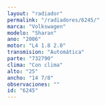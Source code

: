 ```yaml
---
layout: "radiador"
permalink: "/radiadores/6245/"
marca: "Volkswagen"
modelo: "Sharan"
ano: "2006"
motor: "L4 1.8 2.0"
transmision: "Automática"
parte: "732790"
clima: "Con clima"
alto: "25"
ancho: "14 7/8"
observaciones: ""
id: "6245"
---
```


